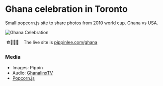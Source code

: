 # Ghana celebration in Toronto

Small popcorn.js site to share photos from 2010 world cup. Ghana vs USA.




![Ghana Celebration](http://cl.ly/image/0r3s451x0m1V/3.jpg)


 ⚽️🏃🇺🇸
 
 The live site is [pippinlee.com/ghana](http://pippinlee.com/ghana) 
 
 
 
### Media
* Images: Pippin
* Audio: [GhanalinxTV](http://youtu.be/aAl6yUCa5yY)
* [Popcorn.js](http://popcornjs.org/)

 